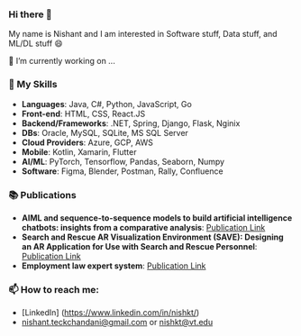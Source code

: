 ### Hi there 👋

My name is Nishant and I am interested in Software stuff, Data stuff, and ML/DL stuff 😄

🔭 I’m currently working on ...

### 🌱 My Skills

* **Languages**: Java, C#, Python, JavaScript, Go
* **Front-end**: HTML, CSS, React.JS
* **Backend/Frameworks**: .NET, Spring, Django, Flask, Nginix
* **DBs**: Oracle, MySQL, SQLite, MS SQL Server
* **Cloud Providers**: Azure, GCP, AWS
* **Mobile**: Kotlin, Xamarin, Flutter
* **AI/ML**: PyTorch, Tensorflow, Pandas, Seaborn, Numpy
* **Software**: Figma, Blender, Postman, Rally, Confluence

### 📚 Publications

* **AIML and sequence-to-sequence models to build artificial intelligence chatbots: insights from a comparative analysis**: [Publication Link](https://link.springer.com/chapter/10.1007/978-3-030-18240-3_30)
* **Search and Rescue AR Visualization Environment (SAVE): Designing an AR Application for Use with Search and Rescue Personnel**: [Publication Link](https://ieeexplore.ieee.org/abstract/document/9757548)
* **Employment law expert system**: [Publication Link](https://ieeexplore.ieee.org/abstract/document/8601271)

### 📫 How to reach me:

* [LinkedIn] (https://www.linkedin.com/in/nishkt/)
* nishant.teckchandani@gmail.com or nishkt@vt.edu

<!--


**nishkt/nishkt** is a ✨ _special_ ✨ repository because its `README.md` (this file) appears on your GitHub profile.

Here are some ideas to get you started:

- 🔭 I’m currently working on ...
- 🌱 I’m currently learning ...
- 👯 I’m looking to collaborate on ...
- 🤔 I’m looking for help with ...
- 💬 Ask me about ...
- 📫 How to reach me: ...
- 😄 Pronouns: ...
- ⚡ Fun fact: ...
-->
